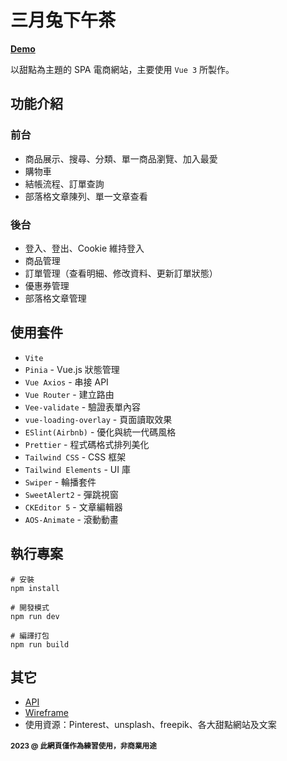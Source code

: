# 三月兔下午茶
**[Demo](https://jill83123.github.io/MarchHare-bakery/#/index)**

以甜點為主題的 SPA 電商網站，主要使用 `Vue 3` 所製作。

## 功能介紹
### 前台
- 商品展示、搜尋、分類、單一商品瀏覽、加入最愛
- 購物車
- 結帳流程、訂單查詢
- 部落格文章陳列、單一文章查看

### 後台
- 登入、登出、Cookie 維持登入
- 商品管理
- 訂單管理（查看明細、修改資料、更新訂單狀態）
- 優惠券管理
- 部落格文章管理

## 使用套件
* `Vite`
* `Pinia` - Vue.js 狀態管理
* `Vue Axios` - 串接 API
* `Vue Router` - 建立路由
* `Vee-validate` - 驗證表單內容
* `vue-loading-overlay` - 頁面讀取效果
* `ESlint(Airbnb)` - 優化與統一代碼風格
* `Prettier` - 程式碼格式排列美化
* `Tailwind CSS` - CSS 框架
* `Tailwind Elements` - UI 庫
* `Swiper` - 輪播套件
* `SweetAlert2` - 彈跳視窗
* `CKEditor 5` - 文章編輯器
* `AOS-Animate` - 滾動動畫

## 執行專案
```
# 安裝
npm install

# 開發模式
npm run dev

# 編譯打包
npm run build
```

## 其它
* [API](https://github.com/hexschool/vue3-course-api-wiki/wiki)
* [Wireframe](https://www.figma.com/file/4okyfZJd2Piio5XAtCeBs1/%E4%B8%89%E6%9C%88%E5%85%94---%E7%83%98%E7%84%99%E5%B0%8F%E8%88%96?type=design&node-id=0%3A1&mode=design&t=8PAoJZmuBdmK5pV3-1)
* 使用資源：Pinterest、unsplash、freepik、各大甜點網站及文案

**<sub>2023 @ 此網頁僅作為練習使用，非商業用途</sub>**
